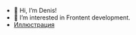 - 👋 Hi, I’m Denis!
- 👀 I’m interested in Frontent development.
-  [Иллюстрация](https://www.codewars.com/users/denzel_vojn/badges/large)

